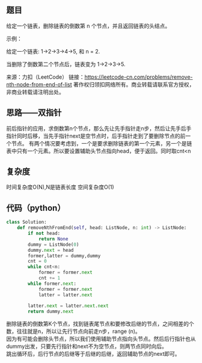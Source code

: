 ## 题目
给定一个链表，删除链表的倒数第 n 个节点，并且返回链表的头结点。

示例：

给定一个链表: 1->2->3->4->5, 和 n = 2.

当删除了倒数第二个节点后，链表变为 1->2->3->5.

来源：力扣（LeetCode）
链接：https://leetcode-cn.com/problems/remove-nth-node-from-end-of-list
著作权归领扣网络所有。商业转载请联系官方授权，非商业转载请注明出处。
## 思路——双指针
前后指针的应用，求倒数第n个节点，那么先让先手指针走n步，然后让先手后手指针同时后移，当先手指针next是空节点时，后手指针走到了要删除节点的前一个节点。
有两个情况要考虑到，一个是要求删除链表的第一个元素，另一个是链表中只有一个元素。所以要设置辅助头节点指向head，便于返回。同时取cnt<n
## 复杂度
时间复杂度O(N),N是链表长度
空间复杂度O(1)
## 代码（python）

```python
class Solution:
    def removeNthFromEnd(self, head: ListNode, n: int) -> ListNode:
        if not head:
            return None
        dummy = ListNode(0)
        dummy.next = head
        former,latter = dummy,dummy
        cnt = 0
        while cnt<n:
            former = former.next
            cnt += 1
        while former.next:
            former = former.next
            latter = latter.next
        
        latter.next = latter.next.next
        return dummy.next
```

删除链表的倒数第K个节点，找到链表尾节点和要修改后继的节点，之间相差的个数，往往就是n，所以让先行节点向前走n步，range (n)。  
因为有可能会删除头节点，所以我们使用辅助节点指向头节点。然后后行指针也从dummy出发，只要先行指针和next不为空节点，则两节点同时向后。  
跳出循环后，后行节点的后继等于后继的后继，返回辅助节点的next即可。
